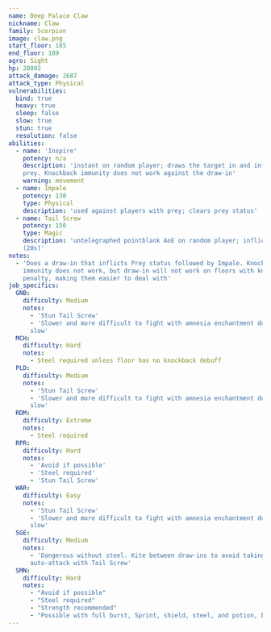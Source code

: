 ```yaml
---
name: Deep Palace Claw
nickname: Claw
family: Scorpion
image: claw.png
start_floor: 185
end_floor: 189
agro: Sight
hp: 28002
attack_damage: 2687
attack_type: Physical
vulnerabilities:
  bind: true
  heavy: true
  sleep: false
  slow: true
  stun: true
  resolution: false
abilities:
  - name: 'Inspire'
    potency: n/a
    description: 'instant on random player; draws the target in and inflicts
    prey. Knockback immunity does not work against the draw-in'
    warning: movement
  - name: Impale
    potency: 130
    type: Physical
    description: 'used against players with prey; clears prey status'
  - name: Tail Screw
    potency: 150
    type: Magic
    description: 'untelegraphed pointblank AoE on random player; inflicts slow
    (20s)'
notes:
  - 'Does a draw-in that inflicts Prey status followed by Impale. Knockback
    immunity does not work, but draw-in will not work on floors with knockback
    penalty, making them easier to deal with'
job_specifics:
  GNB:
    difficulty: Medium
    notes:
      - 'Stun Tail Screw'
      - 'Slower and more difficult to fight with amnesia enchantment due to the
      slow'
  MCH:
    difficulty: Hard
    notes:
      - Steel required unless floor has no knockback debuff
  PLD:
    difficulty: Medium
    notes:
      - 'Stun Tail Screw'
      - 'Slower and more difficult to fight with amnesia enchantment due to the
      slow'
  RDM:
    difficulty: Extreme
    notes:
      - Steel required
  RPR:
    difficulty: Hard
    notes:
      - 'Avoid if possible'
      - 'Steel required'
      - 'Stun Tail Screw'
  WAR:
    difficulty: Easy
    notes:
      - 'Stun Tail Screw'
      - 'Slower and more difficult to fight with amnesia enchantment due to the
      slow'
  SGE:
    difficulty: Medium
    notes:
      - 'Dangerous without steel. Kite between draw-ins to avoid taking an
      auto-attack with Tail Screw'
  SMN:
    difficulty: Hard
    notes:
      - "Avoid if possible"
      - "Steel required"
      - "Strength recommended"
      - "Possible with full burst, Sprint, shield, steel, and potion, but still risky"
---
```

